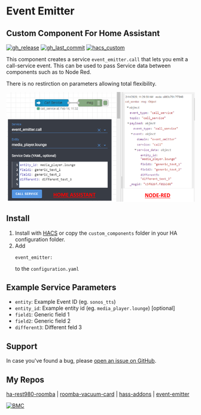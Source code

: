 # Event Emitter

## Custom Component For Home Assistant

[![gh_release][gh_release]](../../releases)
[![gh_last_commit][gh_last_commit]](../../commits/master)
[![hacs_custom][hacs_custom]][hacs]

This component creates a service `event_emitter.call` that lets you emit a call-service event. This can be used to pass Service data between components such as to Node Red.

There is no restirction on parameters allowing total flexibility.

![Emitter Example](emitter_example.png)


## Install
1. Install with [HACS](https://github.com/custom-components/hacs) or copy the `custom_components` folder in your HA configuration folder.
2. Add
    ```
    event_emitter:
    ```
    to the `configuration.yaml`

## Example Service Parameters
- `entity`: Example Event ID (eg. `sonos_tts`)
- `entity_id`: Example entity id   (eg. `media_player.lounge`) [optional]
- `field1`: Generic field 1
- `field2`: Generic field 2
- `different3`: Different feld 3

## Support

In case you've found a bug, please [open an issue on GitHub](../../issues).

## My Repos

[ha-rest980-roomba] | 
[roomba-vacuum-card] | 
[hass-addons] | 
[event-emitter]

[![BMC]](https://www.buymeacoffee.com/jeremywillans)

[gh_release]: https://img.shields.io/github/v/release/jeremywillans/event-emitter.svg?style=for-the-badge
[gh_last_commit]: https://img.shields.io/github/last-commit/jeremywillans/event-emitter.svg?style=for-the-badge
[hacs_custom]: https://img.shields.io/badge/HACS-Custom-orange.svg?style=for-the-badge
[hacs]: https://github.com/custom-components/hacs

[ha-rest980-roomba]: https://github.com/jeremywillans/ha-rest980-roomba
[roomba-vacuum-card]: https://github.com/jeremywillans/lovelace-roomba-vacuum-card
[hass-addons]: https://github.com/jeremywillans/hass-addons
[event-emitter]: https://github.com/jeremywillans/event-emitter
[BMC]: https://www.buymeacoffee.com/assets/img/custom_images/white_img.png